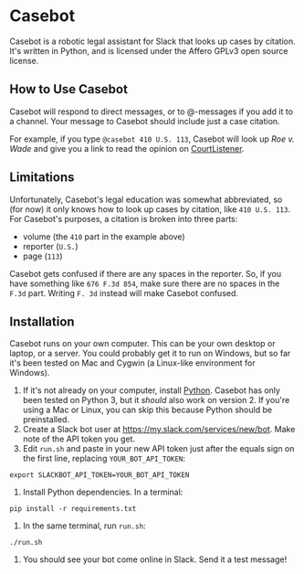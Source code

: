 # Casebot

Casebot is a robotic legal assistant for Slack that looks up cases by citation. It's written in Python, and is licensed under the Affero GPLv3 open source license.

## How to Use Casebot

Casebot will respond to direct messages, or to @-messages if you add it to a channel. Your message to Casebot should include just a case citation.

For example, if you type `@casebot 410 U.S. 113`, Casebot will look up *Roe v. Wade* and give you a link to read the opinion on [CourtListener](https://www.courtlistener.com/).

## Limitations

Unfortunately, Casebot's legal education
was somewhat abbreviated, so (for now) it only knows how to look up cases by citation, like `410 U.S. 113`. For Casebot's purposes, a citation is broken into three parts:

* volume (the `410` part in the example above)
* reporter (`U.S.`)
* page (`113`)

Casebot gets confused if there are any spaces in the reporter. So, if you have something like `676 F.3d 854`, make sure there are no spaces in the `F.3d` part. Writing `F. 3d` instead will make Casebot confused.

## Installation

Casebot runs on your own computer. This can be your own desktop or laptop, or a server. You could probably get it to run on Windows, but so far it's been tested on Mac and Cygwin (a Linux-like environment for Windows).

1. If it's not already on your computer, install [Python](https://www.python.org/downloads/). Casebot has only been tested on Python 3, but it *should* also work on version 2. If you're using a Mac or Linux, you can skip this because Python should be preinstalled.
1. Create a Slack bot user at <https://my.slack.com/services/new/bot>. Make note of the API token you get.
1. Edit `run.sh` and paste in your new API token just after the equals sign on the first line, replacing `YOUR_BOT_API_TOKEN`:
  ```
  export SLACKBOT_API_TOKEN=YOUR_BOT_API_TOKEN
  ```
1. Install Python dependencies. In a terminal:
  ```shell
  pip install -r requirements.txt
  ```
1. In the same terminal, run `run.sh`:
  ```shell
  ./run.sh
  ```
1. You should see your bot come online in Slack. Send it a test message!
